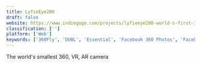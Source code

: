 ```yaml
---
title: LyfieEye200
draft: false 
website: https://www.indiegogo.com/projects/lyfieeye200-world-s-first-360-vr-ar-camera
classification: ['']
platform: ['Web']
keywords: ['360Fly', 'DUBL', 'Essential', 'Facebook 360 Photos', 'Facebook Surround 360', 'Giroptic 360 cam', 'Insta 360 One', 'Insta360 Air', 'Live Planet VR System', 'Luna', 'Nixie', 'Periscope Live 360 Video', 'Rylo', 'Sprayscape', 'Wyze Cam Pan', 'eMule']
---
```

The world's smallest 360, VR, AR camera